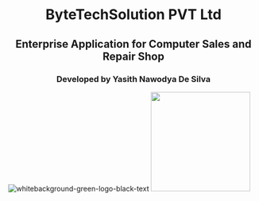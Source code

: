 <h1 align="center">ByteTechSolution PVT Ltd</h1>
<h2 align="center">Enterprise Application for Computer Sales and Repair Shop</h2>
<h3 align="center">Developed by Yasith Nawodya De Silva</h3>

![whitebackground-green-logo-black-text](https://github.com/user-attachments/assets/2aeee517-cf68-4713-8a42-37ff6908d089)
<img src="https://github.com/user-attachments/assets/2aeee517-cf68-4713-8a42-37ff6908d089" width="200px" height="200px"/>
